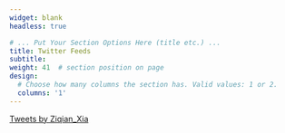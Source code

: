 ```yaml
---
widget: blank
headless: true

# ... Put Your Section Options Here (title etc.) ...
title: Twitter Feeds
subtitle:
weight: 41  # section position on page
design:
  # Choose how many columns the section has. Valid values: 1 or 2.
  columns: '1'
---
```

<a class="twitter-timeline" data-width="1200" data-height="450" data-theme="light" href="https://twitter.com/Ziqian_Xia?ref_src=twsrc%5Etfw">Tweets by Ziqian_Xia</a> <script async src="https://platform.twitter.com/widgets.js" charset="utf-8"></script>